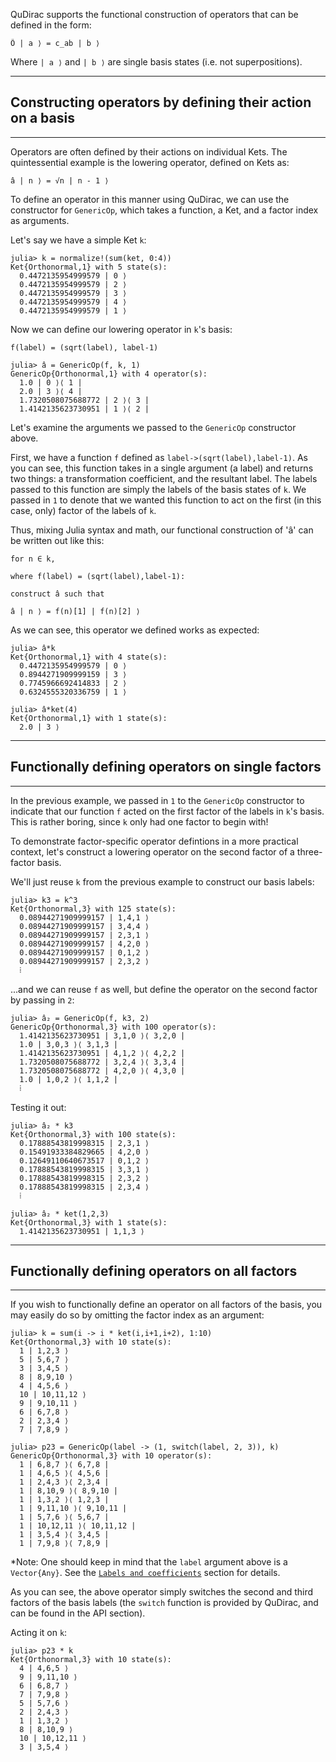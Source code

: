 QuDirac supports the functional construction of operators that can be defined in the form:

```
Ô | a ⟩ = c_ab | b ⟩
```

Where `| a ⟩` and `| b ⟩` are single basis states (i.e. not superpositions).

---
## Constructing operators by defining their action on a basis
---

Operators are often defined by their actions on individual Kets. The quintessential example is the lowering operator, defined
on Kets as:

```
â | n ⟩ = √n | n - 1 ⟩
``` 

To define an operator in this manner using QuDirac, we can use the constructor for `GenericOp`, 
which takes a function, a Ket, and a factor index as arguments. 

Let's say we have a simple Ket `k`:

```
julia> k = normalize!(sum(ket, 0:4))
Ket{Orthonormal,1} with 5 state(s):
  0.4472135954999579 | 0 ⟩
  0.4472135954999579 | 2 ⟩
  0.4472135954999579 | 3 ⟩
  0.4472135954999579 | 4 ⟩
  0.4472135954999579 | 1 ⟩
```

Now we can define our lowering operator in `k`'s basis:

```
f(label) = (sqrt(label), label-1)

julia> â = GenericOp(f, k, 1)
GenericOp{Orthonormal,1} with 4 operator(s):
  1.0 | 0 ⟩⟨ 1 |
  2.0 | 3 ⟩⟨ 4 |
  1.7320508075688772 | 2 ⟩⟨ 3 |
  1.4142135623730951 | 1 ⟩⟨ 2 |
```

Let's examine the arguments we passed to the `GenericOp` constructor above. 

First, we have a function `f` defined as `label->(sqrt(label),label-1)`. As you can see, this
function takes in a single argument (a label) and returns two things: a transformation coefficient, 
and the resultant label. The labels passed to this function are simply the labels of the basis
states of `k`. We passed in `1` to denote that we wanted this function to act on the
first (in this case, only) factor of the labels of `k`.

Thus, mixing Julia syntax and math, our functional construction of 'â' can be written out like this:

```
for n ∈ k, 

where f(label) = (sqrt(label),label-1):

construct â such that

â | n ⟩ = f(n)[1] | f(n)[2] ⟩
``` 

As we can see, this operator we defined works as expected:

```
julia> â*k
Ket{Orthonormal,1} with 4 state(s):
  0.4472135954999579 | 0 ⟩
  0.8944271909999159 | 3 ⟩
  0.7745966692414833 | 2 ⟩
  0.6324555320336759 | 1 ⟩

julia> â*ket(4)
Ket{Orthonormal,1} with 1 state(s):
  2.0 | 3 ⟩
```

---
## Functionally defining operators on single factors
---

In the previous example, we passed in `1` to the `GenericOp` constructor to indicate that our function `f`
acted on the first factor of the labels in `k`'s basis. This is rather boring, since `k` only had one factor 
to begin with!

To demonstrate factor-specific operator defintions in a more practical context, let's construct a lowering 
operator on the second factor of a three-factor basis.

We'll just reuse `k` from the previous example to construct our basis labels:

```
julia> k3 = k^3
Ket{Orthonormal,3} with 125 state(s):
  0.08944271909999157 | 1,4,1 ⟩
  0.08944271909999157 | 3,4,4 ⟩
  0.08944271909999157 | 2,3,1 ⟩
  0.08944271909999157 | 4,2,0 ⟩
  0.08944271909999157 | 0,1,2 ⟩
  0.08944271909999157 | 2,3,2 ⟩
  ⁞
```

...and we can reuse `f` as well, but define the operator on the second factor by passing in `2`:

```
julia> â₂ = GenericOp(f, k3, 2)
GenericOp{Orthonormal,3} with 100 operator(s):
  1.4142135623730951 | 3,1,0 ⟩⟨ 3,2,0 |
  1.0 | 3,0,3 ⟩⟨ 3,1,3 |
  1.4142135623730951 | 4,1,2 ⟩⟨ 4,2,2 |
  1.7320508075688772 | 3,2,4 ⟩⟨ 3,3,4 |
  1.7320508075688772 | 4,2,0 ⟩⟨ 4,3,0 |
  1.0 | 1,0,2 ⟩⟨ 1,1,2 |
  ⁞
```

Testing it out:

```
julia> â₂ * k3
Ket{Orthonormal,3} with 100 state(s):
  0.17888543819998315 | 2,3,1 ⟩
  0.15491933384829665 | 4,2,0 ⟩
  0.12649110640673517 | 0,1,2 ⟩
  0.17888543819998315 | 3,3,1 ⟩
  0.17888543819998315 | 2,3,2 ⟩
  0.17888543819998315 | 2,3,4 ⟩
  ⁞

julia> â₂ * ket(1,2,3)
Ket{Orthonormal,3} with 1 state(s):
  1.4142135623730951 | 1,1,3 ⟩
```

---
## Functionally defining operators on all factors
---

If you wish to functionally define an operator on all factors of the basis, you may easily do so by omitting the factor index as an argument:

```
julia> k = sum(i -> i * ket(i,i+1,i+2), 1:10)
Ket{Orthonormal,3} with 10 state(s):
  1 | 1,2,3 ⟩
  5 | 5,6,7 ⟩
  3 | 3,4,5 ⟩
  8 | 8,9,10 ⟩
  4 | 4,5,6 ⟩
  10 | 10,11,12 ⟩
  9 | 9,10,11 ⟩
  6 | 6,7,8 ⟩
  2 | 2,3,4 ⟩
  7 | 7,8,9 ⟩

julia> p23 = GenericOp(label -> (1, switch(label, 2, 3)), k)
GenericOp{Orthonormal,3} with 10 operator(s):
  1 | 6,8,7 ⟩⟨ 6,7,8 |
  1 | 4,6,5 ⟩⟨ 4,5,6 |
  1 | 2,4,3 ⟩⟨ 2,3,4 |
  1 | 8,10,9 ⟩⟨ 8,9,10 |
  1 | 1,3,2 ⟩⟨ 1,2,3 |
  1 | 9,11,10 ⟩⟨ 9,10,11 |
  1 | 5,7,6 ⟩⟨ 5,6,7 |
  1 | 10,12,11 ⟩⟨ 10,11,12 |
  1 | 3,5,4 ⟩⟨ 3,4,5 |
  1 | 7,9,8 ⟩⟨ 7,8,9 |
```

*Note: One should keep in mind that the `label` argument above is a `Vector{Any}`. See the [`Labels and coefficients`](labels_and_coeffs.md) section for details.

As you can see, the above operator simply switches the second and third factors of 
the basis labels (the `switch` function is provided by QuDirac, and can be found in
the API section).

Acting it on `k`:

```
julia> p23 * k
Ket{Orthonormal,3} with 10 state(s):
  4 | 4,6,5 ⟩
  9 | 9,11,10 ⟩
  6 | 6,8,7 ⟩
  7 | 7,9,8 ⟩
  5 | 5,7,6 ⟩
  2 | 2,4,3 ⟩
  1 | 1,3,2 ⟩
  8 | 8,10,9 ⟩
  10 | 10,12,11 ⟩
  3 | 3,5,4 ⟩
```

